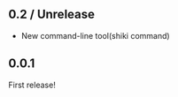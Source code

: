 0.2 / Unrelease
------------

* New command-line tool(shiki command)

0.0.1
------------

First release!